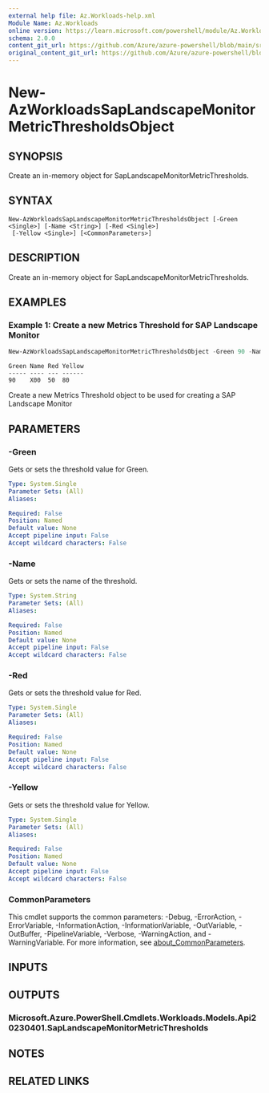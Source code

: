 ```yaml
---
external help file: Az.Workloads-help.xml
Module Name: Az.Workloads
online version: https://learn.microsoft.com/powershell/module/Az.Workloads/new-AzWorkloadsSapLandscapeMonitorMetricThresholdsObject
schema: 2.0.0
content_git_url: https://github.com/Azure/azure-powershell/blob/main/src/Workloads/Workloads/help/New-AzWorkloadsSapLandscapeMonitorMetricThresholdsObject.md
original_content_git_url: https://github.com/Azure/azure-powershell/blob/main/src/Workloads/Workloads/help/New-AzWorkloadsSapLandscapeMonitorMetricThresholdsObject.md
---
```


# New-AzWorkloadsSapLandscapeMonitorMetricThresholdsObject

## SYNOPSIS
Create an in-memory object for SapLandscapeMonitorMetricThresholds.

## SYNTAX

```
New-AzWorkloadsSapLandscapeMonitorMetricThresholdsObject [-Green <Single>] [-Name <String>] [-Red <Single>]
 [-Yellow <Single>] [<CommonParameters>]
```

## DESCRIPTION
Create an in-memory object for SapLandscapeMonitorMetricThresholds.

## EXAMPLES

### Example 1: Create a new Metrics Threshold for SAP Landscape Monitor
```powershell
New-AzWorkloadsSapLandscapeMonitorMetricThresholdsObject -Green 90 -Name X00 -Red 50 -Yellow 80
```

```output
Green Name Red Yellow
----- ---- --- ------
90    X00  50  80
```

Create a new Metrics Threshold object to be used for creating a SAP Landscape Monitor

## PARAMETERS

### -Green
Gets or sets the threshold value for Green.

```yaml
Type: System.Single
Parameter Sets: (All)
Aliases:

Required: False
Position: Named
Default value: None
Accept pipeline input: False
Accept wildcard characters: False
```

### -Name
Gets or sets the name of the threshold.

```yaml
Type: System.String
Parameter Sets: (All)
Aliases:

Required: False
Position: Named
Default value: None
Accept pipeline input: False
Accept wildcard characters: False
```

### -Red
Gets or sets the threshold value for Red.

```yaml
Type: System.Single
Parameter Sets: (All)
Aliases:

Required: False
Position: Named
Default value: None
Accept pipeline input: False
Accept wildcard characters: False
```

### -Yellow
Gets or sets the threshold value for Yellow.

```yaml
Type: System.Single
Parameter Sets: (All)
Aliases:

Required: False
Position: Named
Default value: None
Accept pipeline input: False
Accept wildcard characters: False
```

### CommonParameters
This cmdlet supports the common parameters: -Debug, -ErrorAction, -ErrorVariable, -InformationAction, -InformationVariable, -OutVariable, -OutBuffer, -PipelineVariable, -Verbose, -WarningAction, and -WarningVariable. For more information, see [about_CommonParameters](http://go.microsoft.com/fwlink/?LinkID=113216).

## INPUTS

## OUTPUTS

### Microsoft.Azure.PowerShell.Cmdlets.Workloads.Models.Api20230401.SapLandscapeMonitorMetricThresholds

## NOTES

## RELATED LINKS
